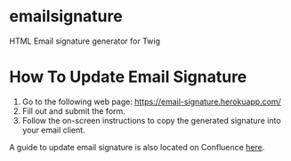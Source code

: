 emailsignature
==============

HTML Email signature generator for Twig

How To Update Email Signature
==============
1. Go to the following web page: https://email-signature.herokuapp.com/
2. Fill out and submit the form.
3. Follow the on-screen instructions to copy the generated signature into your email client.

A guide to update email signature is also located on Confluence [here](https://twig-world.atlassian.net/wiki/display/CQ/customcontent/list/ac%3Acom.atlassian.confluence.plugins.confluence-questions%3Aquestion?ac.com.atlassian.confluence.plugins.confluence-questions.path=/questions/5701634).
